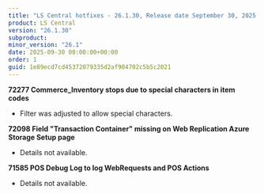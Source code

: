 ```yaml
---
title: "LS Central hotfixes - 26.1.30, Release date September 30, 2025 - Hotfixes"
product: LS Central
version: "26.1.30"
subproduct: 
minor_version: "26.1"
date: 2025-09-30 00:00:00+00:00
order: 1
guid: 1e89ecd7cd45372079335d2af904702c5b5c2021
---
```


<strong>72277 Commerce_Inventory stops due to special characters in item codes</strong>
<ul><li>Filter was adjusted to allow special characters.</li></ul>
<strong>72098 Field "Transaction Container" missing on Web Replication Azure Storage Setup page</strong>
<ul><li>Details not available.</li></ul>
<strong>71585 POS Debug Log to log WebRequests and POS Actions</strong>
<ul><li>Details not available.</li></ul>
